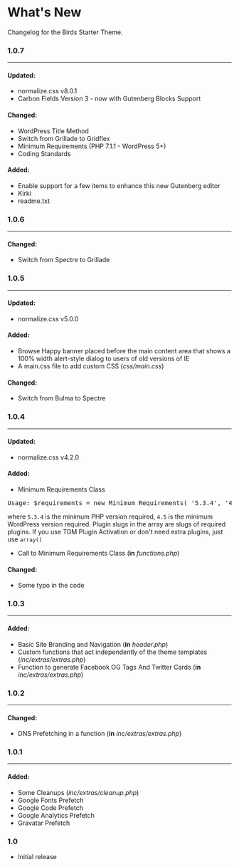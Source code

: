 # What's New
Changelog for the Birds Starter Theme.

### 1.0.7
<hr />

#### Updated:
- normalize.css v8.0.1
- Carbon Fields Version 3 - now with Gutenberg Blocks Support

#### Changed:
- WordPress Title Method
- Switch from Grillade to Gridflex
- Minimum Requirements (PHP 7.1.1 - WordPress 5+)
- Coding Standards

#### Added:
- Enable support for a few items to enhance this new Gutenberg editor
- Kirki
- readme.txt

### 1.0.6
<hr />

#### Changed:
- Switch from Spectre to Grillade

### 1.0.5
<hr />

#### Updated:
- normalize.css v5.0.0

#### Added:
- Browse Happy banner placed before the main content area that shows a 100% width alert-style dialog to users of old versions of IE
- A main.css file to add custom CSS (*css/main.css*)

#### Changed:
- Switch from Bulma to Spectre

### 1.0.4
<hr />

#### Updated:
- normalize.css v4.2.0

#### Added:
- Minimum Requirements Class
<pre>Usage: $requirements = new Minimum_Requirements( '5.3.4', '4.5', 'YOUR THEME NAME', array( 'plugin-a', 'plugin-b' ) );</pre>where <code>5.3.4</code> is the minimum PHP version required, <code>4.5</code> is the minimum WordPress version required. Plugin slugs in the array are slugs of required plugins. If you use TGM Plugin Activation or don't need extra plugins, just use <code>array()</code>
- Call to Minimum Requirements Class (**in** *functions.php*)

#### Changed:
- Some typo in the code

### 1.0.3
<hr />

#### Added:
- Basic Site Branding and Navigation (**in** *header.php*)
- Custom functions that act independently of the theme templates (*inc/extras/extras.php*)
- Function to generate Facebook OG Tags And Twitter Cards (**in** *inc/extras/extras.php*)

### 1.0.2
<hr />

#### Changed:
- DNS Prefetching in a function (**in** *inc/extras/extras.php*)

### 1.0.1
<hr />

#### Added:
- Some Cleanups (*inc/extras/cleanup.php*)
- Google Fonts Prefetch
- Google Code Prefetch
- Google Analytics Prefetch
- Gravatar Prefetch

### 1.0

- Initial release
